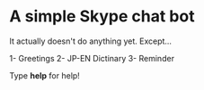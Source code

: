 # A simple Skype chat bot

It actually doesn't do anything yet.
Except...

1- Greetings
2- JP-EN Dictinary
3- Reminder

Type **help** for help!

